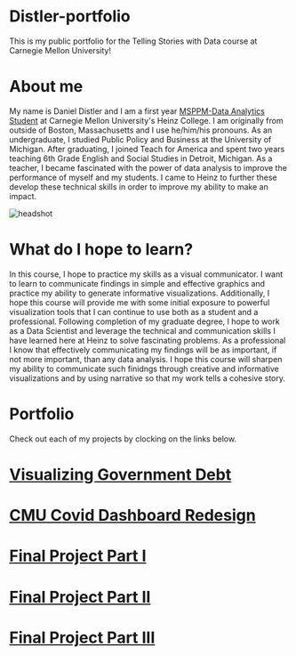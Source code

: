 # Distler-portfolio
This is my public portfolio for the Telling Stories with Data course at Carnegie Mellon University!

# About me 
My name is Daniel Distler and I am a first year [MSPPM-Data Analytics Student](https://www.heinz.cmu.edu/programs/public-policy-management-master/data-analytics) at Carnegie Mellon University's Heinz College. I am originally from outside of Boston, Massachusetts and I use he/him/his pronouns. As an undergraduate, I studied Public Policy and Business at the University of Michigan. After graduating, I joined Teach for America and spent two years teaching 6th Grade English and Social Studies in Detroit, Michigan. As a teacher, I became fascinated with the power of data analysis to improve the performance of myself and my students. I came to Heinz to further these develop these technical skills in order to improve my ability to make an impact. 

![headshot](https://media-exp1.licdn.com/dms/image/C4D03AQE3i-mz4J9WNg/profile-displayphoto-shrink_800_800/0/1593014139620?e=1617840000&v=beta&t=LZ0Va6WgnsKkUo3paS0lJ1XNz2scjRJE-Wp4Aqas_fg)

# What do I hope to learn?
In this course, I hope to practice my skills as a visual communicator. I want to learn to communicate findings in simple and effective graphics and practice my ability to generate informative visualizations. Additionally, I hope this course will provide me with some initial exposure to powerful visualization tools that I can continue to use both as a student and a professional. Following completion of my graduate degree, I hope to work as a Data Scientist and leverage the technical and communication skills I have learned here at Heinz to solve fascinating problems. As a professional I know that effectively communicating my findings will be as important, if not more important, than any data analysis. I hope this course will sharpen my ability to communicate such finidngs through creative and informative visualizations and by using narrative so that my work tells a cohesive story. 

# Portfolio 
Check out each of my projects by clocking on the links below.

# [Visualizing Government Debt](/dataviz2.md)

# [CMU Covid Dashboard Redesign](/CMU_Covid_Data.md)

# [Final Project Part I](/final_project_DanielDistler.md)

# [Final Project Part II](/FinalprojectII.md)

# [Final Project Part III](/FinalprojectIII.md)
